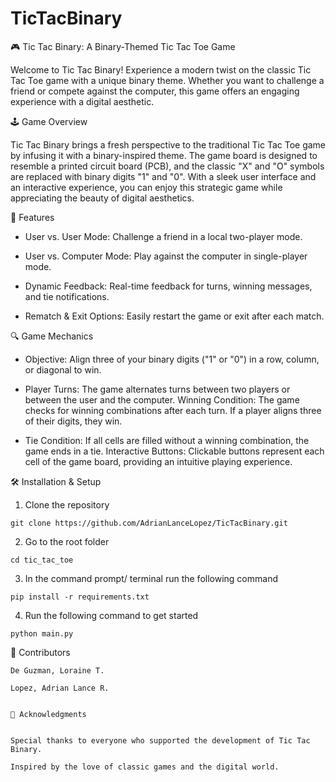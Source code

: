 # TicTacBinary

🎮 Tic Tac Binary: A Binary-Themed Tic Tac Toe Game

Welcome to Tic Tac Binary!
Experience a modern twist on the classic Tic Tac Toe game with a unique binary theme. Whether you want to challenge a friend or compete against the computer, this game offers an engaging experience with a digital aesthetic.

🕹️ Game Overview

Tic Tac Binary brings a fresh perspective to the traditional Tic Tac Toe game by infusing it with a binary-inspired theme. The game board is designed to resemble a printed circuit board (PCB), and the classic "X" and "O" symbols are replaced with binary digits "1" and "0". With a sleek user interface and an interactive experience, you can enjoy this strategic game while appreciating the beauty of digital aesthetics.

🚀 Features

- User vs. User Mode: Challenge a friend in a local two-player mode.

- User vs. Computer Mode: Play against the computer in single-player mode.

- Dynamic Feedback: Real-time feedback for turns, winning messages, and tie notifications.

- Rematch & Exit Options: Easily restart the game or exit after each match.


🔍 Game Mechanics

- Objective: Align three of your binary digits ("1" or "0") in a row, column, or diagonal to win.

- Player Turns: The game alternates turns between two players or between the user and the computer.
Winning Condition: The game checks for winning combinations after each turn. If a player aligns three of their digits, they win.

- Tie Condition: If all cells are filled without a winning combination, the game ends in a tie.
Interactive Buttons: Clickable buttons represent each cell of the game board, providing an intuitive playing experience.


🛠️ Installation & Setup

1. Clone the repository
```
git clone https://github.com/AdrianLanceLopez/TicTacBinary.git
```

2. Go to the root folder

```
cd tic_tac_toe
```

3. In the command prompt/ terminal run the following command

```
pip install -r requirements.txt
```

4. Run the following command to get started

```
python main.py
```


👥 Contributors

```
De Guzman, Loraine T.

Lopez, Adrian Lance R.


🙏 Acknowledgments


Special thanks to everyone who supported the development of Tic Tac Binary.

Inspired by the love of classic games and the digital world.
```

